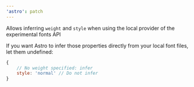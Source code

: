```yaml
---
'astro': patch
---
```


Allows inferring `weight` and `style` when using the local provider of the experimental fonts API

If you want Astro to infer those properties directly from your local font files, let them undefined:

```js
{
    // No weight specified: infer
    style: 'normal' // Do not infer
}
```
